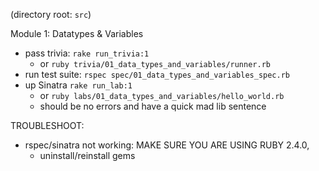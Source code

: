 (directory root: `src`)

Module 1: Datatypes & Variables
- pass trivia: `rake run_trivia:1`
    - or `ruby trivia/01_data_types_and_variables/runner.rb`
- run test suite: `rspec spec/01_data_types_and_variables_spec.rb`
- up Sinatra `rake run_lab:1`
    - or `ruby labs/01_data_types_and_variables/hello_world.rb`
    - should be no errors and have a quick mad lib sentence


TROUBLESHOOT:
- rspec/sinatra not working: MAKE SURE YOU ARE USING RUBY 2.4.0,
    - uninstall/reinstall gems
